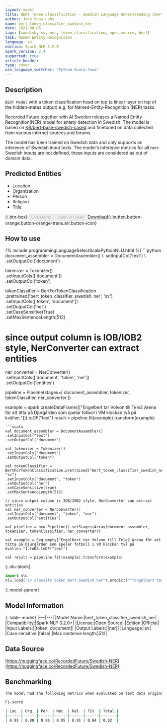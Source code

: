 ```yaml
---
layout: model
title: BERT Token Classification - Swedish Language Understanding (bert_token_classifier_swedish_ner)
author: John Snow Labs
name: bert_token_classifier_swedish_ner
date: 2021-08-05
tags: [swedish, sv, ner, token_classification, open_source, bert]
task: Named Entity Recognition
language: sv
edition: Spark NLP 3.2.0
spark_version: 2.4
supported: true
article_header:
type: cover
use_language_switcher: "Python-Scala-Java"
---
```


## Description

`BERT Model` with a token classification head on top (a linear layer on top of the hidden-states output) e.g. for Named-Entity-Recognition (NER) tasks.

[Recorded Future](https://www.recordedfuture.com/) together with [AI Sweden](https://www.ai.se/en) releases a Named Entity Recognition(NER) model for entety detection in Swedish. The model is based on [KB/bert-base-swedish-cased](https://huggingface.co/KB/bert-base-swedish-cased) and finetuned on data collected from various internet sources and forums.

The model has been trained on Swedish data and only supports an inference of Swedish input texts. The model's inference metrics for all non-Swedish inputs are not defined, these inputs are considered as out of domain data.

## Predicted Entities

- Location
- Organization
- Person
- Religion
- Title

{:.btn-box}
<button class="button button-orange" disabled>Live Demo</button>
<button class="button button-orange" disabled>Open in Colab</button>
[Download](https://s3.amazonaws.com/auxdata.johnsnowlabs.com/public/models/bert_token_classifier_swedish_ner_sv_3.2.0_2.4_1628187308268.zip){:.button.button-orange.button-orange-trans.arr.button-icon}

## How to use



<div class="tabs-box" markdown="1">
{% include programmingLanguageSelectScalaPythonNLU.html %}
```python
document_assembler = DocumentAssembler() \
.setInputCol('text') \
.setOutputCol('document')

tokenizer = Tokenizer() \
.setInputCols(['document']) \
.setOutputCol('token')

tokenClassifier = BertForTokenClassification \
.pretrained('bert_token_classifier_swedish_ner', 'sv') \
.setInputCols(['token', 'document']) \
.setOutputCol('ner') \
.setCaseSensitive(True) \
.setMaxSentenceLength(512)

# since output column is IOB/IOB2 style, NerConverter can extract entities
ner_converter = NerConverter() \
.setInputCols(['document', 'token', 'ner']) \
.setOutputCol('entities')

pipeline = Pipeline(stages=[
document_assembler, 
tokenizer,
tokenClassifier,
ner_converter
])

example = spark.createDataFrame([["Engelbert tar Volvon till Tele2 Arena för att titta på Djurgården som spelar fotboll i VM klockan två på kvällen."]]).toDF("text")
result = pipeline.fit(example).transform(example)
```
```scala
val document_assembler = DocumentAssembler() 
.setInputCol("text") 
.setOutputCol("document")

val tokenizer = Tokenizer() 
.setInputCols("document") 
.setOutputCol("token")

val tokenClassifier = BertForTokenClassification.pretrained("bert_token_classifier_swedish_ner", "sv")
.setInputCols("document", "token")
.setOutputCol("ner")
.setCaseSensitive(true)
.setMaxSentenceLength(512)

// since output column is IOB/IOB2 style, NerConverter can extract entities
val ner_converter = NerConverter() 
.setInputCols("document", "token", "ner") 
.setOutputCol("entities")

val pipeline = new Pipeline().setStages(Array(document_assembler, tokenizer, tokenClassifier, ner_converter))

val example = Seq.empty["Engelbert tar Volvon till Tele2 Arena för att titta på Djurgården som spelar fotboll i VM klockan två på kvällen."].toDS.toDF("text")

val result = pipeline.fit(example).transform(example)
```


{:.nlu-block}
```python
import nlu
nlu.load("sv.classify.token_bert.swedish_ner").predict("""Engelbert tar Volvon till Tele2 Arena för att titta på Djurgården som spelar fotboll i VM klockan två på kvällen.""")
```

</div>

{:.model-param}
## Model Information

{:.table-model}
|---|---|
|Model Name:|bert_token_classifier_swedish_ner|
|Compatibility:|Spark NLP 3.2.0+|
|License:|Open Source|
|Edition:|Official|
|Input Labels:|[token, document]|
|Output Labels:|[ner]|
|Language:|sv|
|Case sensitive:|false|
|Max sentense length:|512|

## Data Source

[https://huggingface.co/RecordedFuture/Swedish-NER](https://huggingface.co/RecordedFuture/Swedish-NER)

## Benchmarking

```bash
The model had the following metrics when evaluated on test data originating from the same domain as the training data. 

F1-score

| Loc  | Org  | Per  | Nat  | Rel  | Tit  | Total |
|------|------|------|------|------|------|-------|
| 0.91 | 0.88 | 0.96 | 0.95 | 0.91 | 0.84 | 0.92  |
```